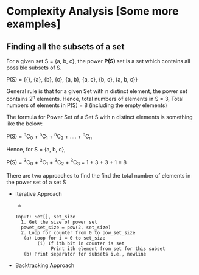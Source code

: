 # Complexity Analysis [Some more examples]

## Finding all the subsets of a set

For a given set S = {a, b, c}, the power **P(S)** set is a set which contains all possible subsets of S.

P(S) = {{}, {a}, {b}, {c}, {a, b}, {a, c}, {b, c}, {a, b, c}}

General rule is that for a given Set with n distinct element, the power set contains 2<sup>n</sup> elements. Hence, total numbers of elements in S = 3, Total numbers of elements in P(S) = 8 (including the empty elements)

The formula for Power Set of a Set S with n distinct elements is something like the below:

P(S) = <sup>n</sup>C<sub>0</sub> + <sup>n</sup>C<sub>1</sub> + <sup>n</sup>C<sub>2</sub> + .... + <sup>n</sup>C<sub>n</sub>

Hence, for S = {a, b, c},

P(S) = <sup>3</sup>C<sub>0</sub> + <sup>3</sup>C<sub>1</sub> + <sup>3</sup>C<sub>2</sub> + <sup>3</sup>C<sub>3</sub>
= 1 + 3 + 3 + 1
= 8

There are two approaches to find the find the total number of elements in the power set of a set S

- Iterative Approach

  -

  ```Algorithm
  Input: Set[], set_size
    1. Get the size of power set
    powet_set_size = pow(2, set_size)
    2. Loop for counter from 0 to pow_set_size
     (a) Loop for i = 0 to set_size
          (i) If ith bit in counter is set
               Print ith element from set for this subset
     (b) Print separator for subsets i.e., newline

  ```

- Backtracking Approach
